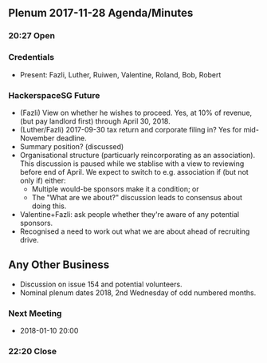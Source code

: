 ## Plenum 2017-11-28 Agenda/Minutes

### 20:27 Open

### Credentials
- Present: Fazli, Luther, Ruiwen, Valentine, Roland, Bob, Robert

### HackerspaceSG Future
- (Fazli) View on whether he wishes to proceed. Yes, at 10% of revenue, (but pay landlord first) through April 30, 2018.
- (Luther/Fazli) 2017-09-30 tax return and corporate filing in? Yes for mid-November deadline.
- Summary position? (discussed)
- Organisational structure (particuarly reincorporating as an association). This discussion is paused while we stablise with a view to reviewing before end of April. We expect to switch to e.g. association if (but not only if) either:
  - Multiple would-be sponsors make it a condition; or
  - The "What are we about?" discussion leads to consensus about doing this.
- Valentine+Fazli: ask people whether they're aware of any potential sponsors.
- Recognised a need to work out what we are about ahead of recruiting drive.

## Any Other Business
- Discussion on issue 154 and potential volunteers.
- Nominal plenum dates 2018, 2nd Wednesday of odd numbered months.

### Next Meeting
- 2018-01-10 20:00

### 22:20 Close
